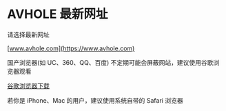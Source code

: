 # AVHOLE 最新网址

请选择最新网址

[www.avhole.com](https://www.avhole.com)

国产浏览器(如 UC、360、QQ、百度) 不定期可能会屏蔽网站，建议使用谷歌浏览器观看

[谷歌浏览器下载](https://www.google.cn/chrome/)

若你是 iPhone、Mac 的用户，建议使用系统自带的 Safari 浏览器
